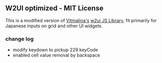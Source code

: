 ## W2UI optimized - MIT License

This is a modified version of [Vitmalina's](https://github.com/vitmalina) [w2ui JS Library](https://github.com/vitmalina/w2ui), fit primarily for Japanese inputs on grid and other UI widgets.

### change log
- modify keydown to pickup 229 keyCode
- enabled cell value removal by backspace
